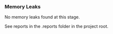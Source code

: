 ### Memory Leaks

No memory leaks found at this stage.

See reports in the .reports folder in the project root.

